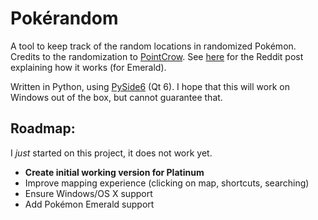 # Pokérandom

A tool to keep track of the random locations in randomized Pokémon.
Credits to the randomization to
[PointCrow](https://www.youtube.com/c/PointCrow).
See [here](https://www.reddit.com/r/pokemon/comments/qel5h4/) for the Reddit
post explaining how it works (for Emerald).

Written in Python, using [PySide6](https://doc.qt.io/qtforpython) (Qt 6). I
hope that this will work on Windows out of the box, but cannot guarantee that.

## Roadmap:

I *just* started on this project, it does not work yet.

 * **Create initial working version for Platinum**
 * Improve mapping experience (clicking on map, shortcuts, searching)
 * Ensure Windows/OS X support
 * Add Pokémon Emerald support
